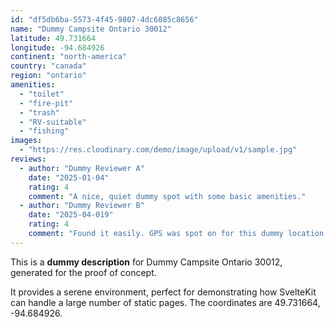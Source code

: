 ```yaml
---
id: "df5db6ba-5573-4f45-9807-4dc6085c8656"
name: "Dummy Campsite Ontario 30012"
latitude: 49.731664
longitude: -94.684926
continent: "north-america"
country: "canada"
region: "ontario"
amenities:
  - "toilet"
  - "fire-pit"
  - "trash"
  - "RV-suitable"
  - "fishing"
images:
  - "https://res.cloudinary.com/demo/image/upload/v1/sample.jpg"
reviews:
  - author: "Dummy Reviewer A"
    date: "2025-01-04"
    rating: 4
    comment: "A nice, quiet dummy spot with some basic amenities."
  - author: "Dummy Reviewer B"
    date: "2025-04-019"
    rating: 4
    comment: "Found it easily. GPS was spot on for this dummy location."
---
```


This is a **dummy description** for Dummy Campsite Ontario 30012, generated for the proof of concept.

It provides a serene environment, perfect for demonstrating how SvelteKit can handle a large number of static pages. The coordinates are 49.731664, -94.684926.
